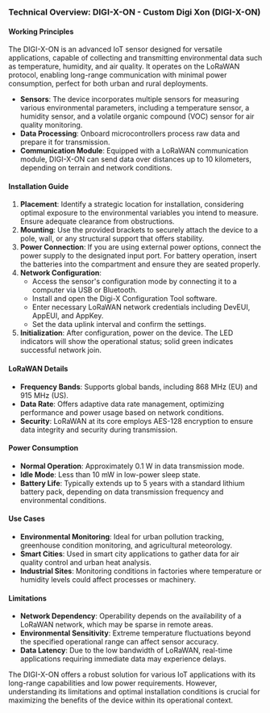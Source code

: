 ### Technical Overview: DIGI-X-ON - Custom Digi Xon (DIGI-X-ON)

#### Working Principles
The DIGI-X-ON is an advanced IoT sensor designed for versatile applications, capable of collecting and transmitting environmental data such as temperature, humidity, and air quality. It operates on the LoRaWAN protocol, enabling long-range communication with minimal power consumption, perfect for both urban and rural deployments.

- **Sensors**: The device incorporates multiple sensors for measuring various environmental parameters, including a temperature sensor, a humidity sensor, and a volatile organic compound (VOC) sensor for air quality monitoring.
- **Data Processing**: Onboard microcontrollers process raw data and prepare it for transmission.
- **Communication Module**: Equipped with a LoRaWAN communication module, DIGI-X-ON can send data over distances up to 10 kilometers, depending on terrain and network conditions.

#### Installation Guide
1. **Placement**: Identify a strategic location for installation, considering optimal exposure to the environmental variables you intend to measure. Ensure adequate clearance from obstructions.
2. **Mounting**: Use the provided brackets to securely attach the device to a pole, wall, or any structural support that offers stability.
3. **Power Connection**: If you are using external power options, connect the power supply to the designated input port. For battery operation, insert the batteries into the compartment and ensure they are seated properly.
4. **Network Configuration**:
   - Access the sensor's configuration mode by connecting it to a computer via USB or Bluetooth.
   - Install and open the Digi-X Configuration Tool software.
   - Enter necessary LoRaWAN network credentials including DevEUI, AppEUI, and AppKey.
   - Set the data uplink interval and confirm the settings.
5. **Initialization**: After configuration, power on the device. The LED indicators will show the operational status; solid green indicates successful network join.

#### LoRaWAN Details
- **Frequency Bands**: Supports global bands, including 868 MHz (EU) and 915 MHz (US).
- **Data Rate**: Offers adaptive data rate management, optimizing performance and power usage based on network conditions.
- **Security**: LoRaWAN at its core employs AES-128 encryption to ensure data integrity and security during transmission.

#### Power Consumption
- **Normal Operation**: Approximately 0.1 W in data transmission mode.
- **Idle Mode**: Less than 10 mW in low-power sleep state.
- **Battery Life**: Typically extends up to 5 years with a standard lithium battery pack, depending on data transmission frequency and environmental conditions.

#### Use Cases
- **Environmental Monitoring**: Ideal for urban pollution tracking, greenhouse condition monitoring, and agricultural meteorology.
- **Smart Cities**: Used in smart city applications to gather data for air quality control and urban heat analysis.
- **Industrial Sites**: Monitoring conditions in factories where temperature or humidity levels could affect processes or machinery.

#### Limitations
- **Network Dependency**: Operability depends on the availability of a LoRaWAN network, which may be sparse in remote areas.
- **Environmental Sensitivity**: Extreme temperature fluctuations beyond the specified operational range can affect sensor accuracy.
- **Data Latency**: Due to the low bandwidth of LoRaWAN, real-time applications requiring immediate data may experience delays.

The DIGI-X-ON offers a robust solution for various IoT applications with its long-range capabilities and low power requirements. However, understanding its limitations and optimal installation conditions is crucial for maximizing the benefits of the device within its operational context.